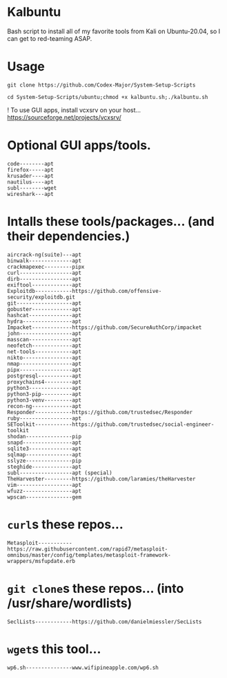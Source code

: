 # Kalbuntu
Bash script to install all of my favorite tools from Kali on Ubuntu-20.04, so I can get to red-teaming ASAP. 

# Usage
  `git clone https://github.com/Codex-Major/System-Setup-Scripts`
  
  `cd System-Setup-Scripts/ubuntu;chmod +x kalbuntu.sh;./kalbuntu.sh`

  ! To use GUI apps, install vcxsrv on your host... https://sourceforge.net/projects/vcxsrv/
  
# Optional GUI apps/tools.
    code--------apt
    firefox-----apt
    krusader----apt
    nautilus----apt
    subl--------wget
    wireshark---apt
    
# Intalls these tools/packages... (and their dependencies.)
    aircrack-ng(suite)---apt
    binwalk--------------apt
    crackmapexec---------pipx
    curl-----------------apt
    dirb-----------------apt
    exiftool-------------apt
    Exploitdb------------https://github.com/offensive-security/exploitdb.git
    git------------------apt
    gobuster-------------apt
    hashcat--------------apt
    hydra----------------apt
    Impacket-------------https://github.com/SecureAuthCorp/impacket
    john-----------------apt
    masscan--------------apt
    neofetch-------------apt
    net-tools------------apt
    nikto----------------apt
    nmap-----------------apt
    pipx-----------------apt
    postgresql-----------apt
    proxychains4---------apt
    python3--------------apt
    python3-pip----------apt
    python3-venv---------apt
    recon-ng-------------apt
    Responder------------https://github.com/trustedsec/Responder
    ruby-----------------apt
    SEToolkit------------https://github.com/trustedsec/social-engineer-toolkit
    shodan---------------pip
    snapd----------------apt
    sqlite3--------------apt
    sqlmap---------------apt
    sslyze---------------pip
    steghide-------------apt
    subl-----------------apt (special)
    TheHarvester---------https://github.com/laramies/theHarvester
    vim------------------apt
    wfuzz----------------apt
    wpscan---------------gem

# `curl`s these repos...
    Metasploit-----------https://raw.githubusercontent.com/rapid7/metasploit-omnibus/master/config/templates/metasploit-framework-wrappers/msfupdate.erb

# `git clone`s these repos... (into /usr/share/wordlists)
    SeclLists------------https://github.com/danielmiessler/SecLists

# `wget`s this tool...
    wp6.sh---------------www.wifipineapple.com/wp6.sh